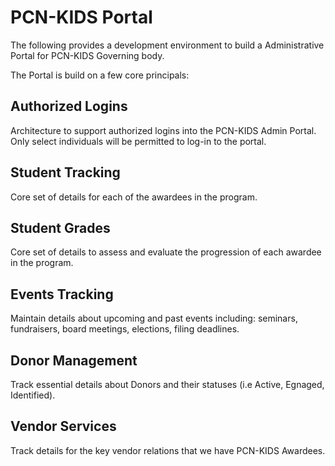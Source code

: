 

# PCN-KIDS Portal
The following provides a development environment to build a Administrative Portal for PCN-KIDS Governing body. 

The Portal is build on a few core principals:


## Authorized Logins
Architecture to support authorized logins into the PCN-KIDS Admin Portal. Only select individuals will be permitted to log-in to the portal.


## Student Tracking
Core set of details for each of the awardees in the program.



## Student Grades
Core set of details to assess and evaluate the progression of each awardee in the program.



## Events Tracking
Maintain details about upcoming and past events including: seminars, fundraisers, board meetings, elections, filing deadlines.



## Donor Management
Track essential details about Donors and their statuses (i.e Active, Egnaged, Identified).



## Vendor Services
Track details for the key vendor relations that we have PCN-KIDS Awardees.
